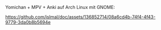 Yomichan + MPV + Anki auf Arch Linux mit GNOME:


https://github.com/islmal/doc/assets/136852714/08a6cd4b-74f4-4f43-9779-3da0b8b5694e


